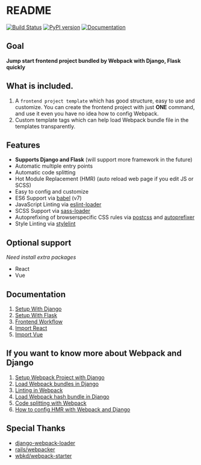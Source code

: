 # README

[![Build Status](https://github.com/AccordBox/python-webpack-boilerplate/actions/workflows/ci.yml/badge.svg?branch=master)](https://github.com/AccordBox/python-webpack-boilerplate/actions/workflows/ci.yml)
[![PyPI version](https://badge.fury.io/py/python-webpack-boilerplate.svg)](https://badge.fury.io/py/python-webpack-boilerplate)
[![Documentation](https://img.shields.io/badge/Documentation-link-green.svg)](https://python-webpack-boilerplate.rtfd.io/)

## Goal

**Jump start frontend project bundled by Webpack with Django, Flask quickly**

## What is included.

1. A `frontend project template` which has good structure, easy to use and customize. You can create the frontend project with just **ONE** command, and use it even you have no idea how to config Webpack.
1. Custom template tags which can help load Webpack bundle file in the templates transparently.

## Features

- **Supports Django and Flask** (will support more framework in the future)
- Automatic multiple entry points
- Automatic code splitting
- Hot Module Replacement (HMR) (auto reload web page if you edit JS or SCSS)
- Easy to config and customize
- ES6 Support via [babel](https://babeljs.io/) (v7)
- JavaScript Linting via [eslint-loader](https://github.com/MoOx/eslint-loader)
- SCSS Support via [sass-loader](https://github.com/jtangelder/sass-loader)
- Autoprefixing of browserspecific CSS rules via [postcss](https://postcss.org/) and [autoprefixer](https://github.com/postcss/autoprefixer)
- Style Linting via [stylelint](https://stylelint.io/)

## Optional support

*Need install extra packages*

- React
- Vue

## Documentation

1. [Setup With Django](https://python-webpack-boilerplate.readthedocs.io/en/latest/setup_with_django/)
1. [Setup With Flask](https://python-webpack-boilerplate.readthedocs.io/en/latest/setup_with_flask/)
1. [Frontend Workflow](https://python-webpack-boilerplate.readthedocs.io/en/latest/frontend/)
1. [Import React](https://python-webpack-boilerplate.readthedocs.io/en/latest/react/)
1. [Import Vue](https://python-webpack-boilerplate.readthedocs.io/en/latest/vue/)

## If you want to know more about Webpack and Django

1. [Setup Webpack Project with Django](http://www.accordbox.com/blog/setup-webpack-project-django)
1. [Load Webpack bundles in Django](http://www.accordbox.com/blog/load-webpack-bundles-django)
1. [Linting in Webpack](http://www.accordbox.com/blog/code-linting-webpack)
1. [Load Webpack hash bundle in Django](http://www.accordbox.com/blog/load-webpack-hash-bundle-django)
1. [Code splitting with Webpack](http://www.accordbox.com/blog/code-splitting-webpack)
1. [How to config HMR with Webpack and Django](http://www.accordbox.com/blog/how-config-hmr-webpack-and-django)

## Special Thanks

* [django-webpack-loader](https://github.com/owais/django-webpack-loader)
* [rails/webpacker](https://github.com/rails/webpacker)
* [wbkd/webpack-starter](https://github.com/wbkd/webpack-starter)
